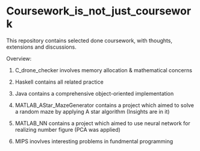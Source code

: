 # Coursework_is_not_just_coursework

This repository contains selected done coursework, with thoughts, extensions and discussions.

Overview:

1. C_drone_checker involves memory allocation & mathematical concerns

2. Haskell contains all related practice

3. Java contains a comprehensive object-oriented implementation

4. MATLAB_AStar_MazeGenerator contains a project which aimed to solve a random maze by applying A star algorithm (Insights are in it)

5. MATLAB_NN contains a project which aimed to use neural network for realizing number figure (PCA was applied)

6. MIPS inovlves interesting problems in fundmental programming

 
